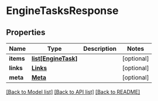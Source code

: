 # EngineTasksResponse

## Properties
Name | Type | Description | Notes
------------ | ------------- | ------------- | -------------
**items** | [**list[EngineTask]**](EngineTask.md) |  | [optional] 
**links** | [**Links**](Links.md) |  | [optional] 
**meta** | [**Meta**](Meta.md) |  | [optional] 

[[Back to Model list]](../README.md#documentation-for-models) [[Back to API list]](../README.md#documentation-for-api-endpoints) [[Back to README]](../README.md)

